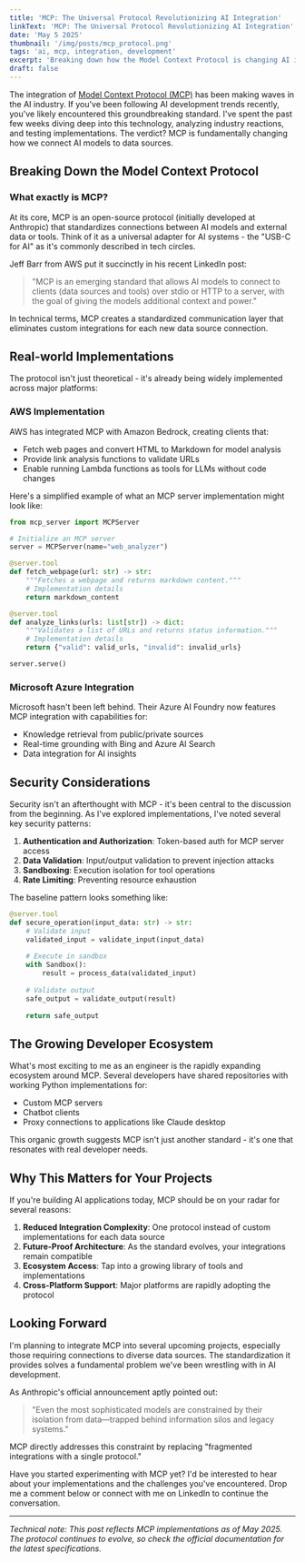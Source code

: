 ```yaml
---
title: 'MCP: The Universal Protocol Revolutionizing AI Integration'
linkText: 'MCP: The Universal Protocol Revolutionizing AI Integration'
date: 'May 5 2025'
thumbnail: '/img/posts/mcp_protocol.png'
tags: 'ai, mcp, integration, development'
excerpt: 'Breaking down how the Model Context Protocol is changing AI integration'
draft: false
---
```


The integration of <a href="https://github.com/anthropics/anthropic-cookbook/tree/main/model_context_protocol" target="_blank" rel="noopener noreferrer">Model Context Protocol (MCP)</a> has been making waves in the AI industry. If you've been following AI development trends recently, you've likely encountered this groundbreaking standard. I've spent the past few weeks diving deep into this technology, analyzing industry reactions, and testing implementations. The verdict? MCP is fundamentally changing how we connect AI models to data sources.

## Breaking Down the Model Context Protocol

### What exactly is MCP?

At its core, MCP is an open-source protocol (initially developed at Anthropic) that standardizes connections between AI models and external data or tools. Think of it as a universal adapter for AI systems - the "USB-C for AI" as it's commonly described in tech circles.

Jeff Barr from AWS put it succinctly in his recent LinkedIn post:

> "MCP is an emerging standard that allows AI models to connect to clients (data sources and tools) over stdio or HTTP to a server, with the goal of giving the models additional context and power."

In technical terms, MCP creates a standardized communication layer that eliminates custom integrations for each new data source connection.

## Real-world Implementations

The protocol isn't just theoretical - it's already being widely implemented across major platforms:

### AWS Implementation

AWS has integrated MCP with Amazon Bedrock, creating clients that:
- Fetch web pages and convert HTML to Markdown for model analysis
- Provide link analysis functions to validate URLs
- Enable running Lambda functions as tools for LLMs without code changes

Here's a simplified example of what an MCP server implementation might look like:

```python
from mcp_server import MCPServer

# Initialize an MCP server
server = MCPServer(name="web_analyzer")

@server.tool
def fetch_webpage(url: str) -> str:
    """Fetches a webpage and returns markdown content."""
    # Implementation details
    return markdown_content

@server.tool
def analyze_links(urls: list[str]) -> dict:
    """Validates a list of URLs and returns status information."""
    # Implementation details
    return {"valid": valid_urls, "invalid": invalid_urls}

server.serve()
```

### Microsoft Azure Integration

Microsoft hasn't been left behind. Their Azure AI Foundry now features MCP integration with capabilities for:
- Knowledge retrieval from public/private sources
- Real-time grounding with Bing and Azure AI Search
- Data integration for AI insights

## Security Considerations

Security isn't an afterthought with MCP - it's been central to the discussion from the beginning. As I've explored implementations, I've noted several key security patterns:

1. **Authentication and Authorization**: Token-based auth for MCP server access
2. **Data Validation**: Input/output validation to prevent injection attacks
3. **Sandboxing**: Execution isolation for tool operations
4. **Rate Limiting**: Preventing resource exhaustion

The baseline pattern looks something like:

```python
@server.tool
def secure_operation(input_data: str) -> str:
    # Validate input
    validated_input = validate_input(input_data)
    
    # Execute in sandbox
    with Sandbox():
        result = process_data(validated_input)
    
    # Validate output
    safe_output = validate_output(result)
    
    return safe_output
```

## The Growing Developer Ecosystem

What's most exciting to me as an engineer is the rapidly expanding ecosystem around MCP. Several developers have shared repositories with working Python implementations for:
- Custom MCP servers
- Chatbot clients
- Proxy connections to applications like Claude desktop

This organic growth suggests MCP isn't just another standard - it's one that resonates with real developer needs.

## Why This Matters for Your Projects

If you're building AI applications today, MCP should be on your radar for several reasons:

1. **Reduced Integration Complexity**: One protocol instead of custom implementations for each data source
2. **Future-Proof Architecture**: As the standard evolves, your integrations remain compatible
3. **Ecosystem Access**: Tap into a growing library of tools and implementations
4. **Cross-Platform Support**: Major platforms are rapidly adopting the protocol

## Looking Forward

I'm planning to integrate MCP into several upcoming projects, especially those requiring connections to diverse data sources. The standardization it provides solves a fundamental problem we've been wrestling with in AI development.

As Anthropic's official announcement aptly pointed out:

> "Even the most sophisticated models are constrained by their isolation from data—trapped behind information silos and legacy systems."

MCP directly addresses this constraint by replacing "fragmented integrations with a single protocol."

Have you started experimenting with MCP yet? I'd be interested to hear about your implementations and the challenges you've encountered. Drop me a comment below or connect with me on LinkedIn to continue the conversation.

---

*Technical note: This post reflects MCP implementations as of May 2025. The protocol continues to evolve, so check the official documentation for the latest specifications.*